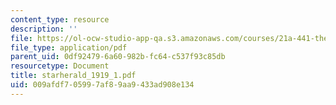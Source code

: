 ```yaml
---
content_type: resource
description: ''
file: https://ol-ocw-studio-app-qa.s3.amazonaws.com/courses/21a-441-the-conquest-of-america-spring-2004/009afdf705997af89aa9433ad908e134_starherald_1919_1.pdf
file_type: application/pdf
parent_uid: 0df92479-6a60-982b-fc64-c537f93c85db
resourcetype: Document
title: starherald_1919_1.pdf
uid: 009afdf7-0599-7af8-9aa9-433ad908e134
---
```


